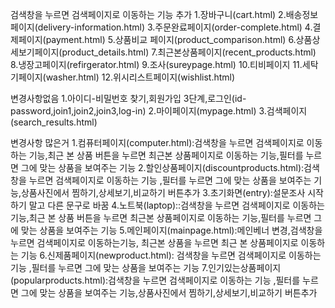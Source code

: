 검색창을 누르면 검색페이지로 이동하는 기능 추가
1.장바구니(cart.html)
2.배송정보페이지(delivery-information.html)
3.주문완료페이지(order-complete.html)
4.결제페이지(payment.html)
5.상품비교 페이지(product_comparison.html)
6.상품상세보기페이지(product_details.html)
7.최근본상품페이지(recent_products.html)
8.냉장고페이지(refirgerator.html)
9.조사(sureypage.html)
10.티비페이지
11.세탁기페이지(washer.html)
12.위시리스트페이지(wishlist.html)

변경사항없음
1.아이디-비밀번호 찾기,회원가입 3단계,로그인(id-password,join1,join2,join3,log-in)
2.마이페이지(mypage.html)
3.검색페이지(search_results.html)

변경사항 많은거
1.컴퓨터페이지(computer.html):검색창을 누르면 검색페이지로 이동하는 기능,최근
본 상품 버튼을 누르면 최근본 상품페이지로 이동하는 기능,필터를 누르면 그에 맞는 상품을
보여주는 기능
2.할인상품페이지(discountproducts.html):검색창을 누르면 검색페이지로 이동하는 기능
,필터를 누르면 그에 맞는 상품을 보여주는 기능,상품사진에서 찜하기,상세보기,비교하기 버튼추가
3.초기화면(entry):설문조사 시작하기 말고 다른 문구로 바꿈
4.노트북(laptop)::검색창을 누르면 검색페이지로 이동하는 기능,최근
본 상품 버튼을 누르면 최근본 상품페이지로 이동하는 기능,필터를 누르면 그에 맞는 상품을
보여주는 기능
5.메인페이지(mainpage.html):메인베너 변경,검색창을 누르면 검색페이지로 이동하는기능,
최근본 상품을 누르면 최근 본 상품페이지로 이동하는 기능
6.신제품페이지(newproduct.html): 검색창을 누르면 검색페이지로 이동하는 기능
,필터를 누르면 그에 맞는 상품을 보여주는 기능
7.인기있는상품페이지(popularproducts.html):검색창을 누르면 검색페이지로 이동하는 기능
,필터를 누르면 그에 맞는 상품을 보여주는 기능,상품사진에서 찜하기,상세보기,비교하기 버튼추가
